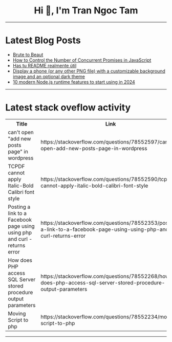 <h1 align="center">Hi 👋, I'm Tran Ngoc Tam</h1>

---

# Latest Blog Posts 
<!-- BLOG-POST-LIST:START -->
- [Brute to Beaut](https://dev.to/snackcode/brute-to-beaut-1kb7)
- [How to Control the Number of Concurrent Promises in JavaScript](https://dev.to/zacharylee/how-to-control-the-number-of-concurrent-promises-in-javascript-3mg8)
- [Has tu README realmente útil](https://dev.to/jairofernandez/has-tu-readme-realmente-util-49ea)
- [Display a phone &lpar;or any other PNG file&rpar; with a customizable background image and an optional dark theme](https://dev.to/lucassul/display-a-phone-or-any-other-png-file-with-a-customizable-background-image-and-an-optional-dark-theme-125c)
- [10 modern Node.js runtime features to start using in 2024](https://dev.to/snyk/10-modern-nodejs-runtime-features-to-start-using-in-2024-4ek0)
<!-- BLOG-POST-LIST:END -->

---

# Latest stack oveflow activity
<table>
  <tr><th>Title</th><th>Link</th></tr>
  <!-- STACKOVERFLOW:START --><tr><td>can&#39;t open &quot;add new posts page&quot; in wordpress</td><td>https://stackoverflow.com/questions/78552597/cant-open-add-new-posts-page-in-wordpress</td></tr><tr><td>TCPDF cannot apply Italic-Bold Calibri font style</td><td>https://stackoverflow.com/questions/78552590/tcpdf-cannot-apply-italic-bold-calibri-font-style</td></tr><tr><td>Posting a link to a Facebook page using using php and curl - returns error</td><td>https://stackoverflow.com/questions/78552353/posting-a-link-to-a-facebook-page-using-using-php-and-curl-returns-error</td></tr><tr><td>How does PHP access SQL Server stored procedure output parameters</td><td>https://stackoverflow.com/questions/78552268/how-does-php-access-sql-server-stored-procedure-output-parameters</td></tr><tr><td>Moving Script to php</td><td>https://stackoverflow.com/questions/78552234/moving-script-to-php</td></tr><!-- STACKOVERFLOW:END -->
</table>

---


